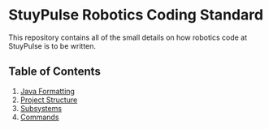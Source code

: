 # StuyPulse Robotics Coding Standard

This repository contains all of the small details on how robotics code at StuyPulse is to be written.

## Table of Contents
1. [Java Formatting](https://github.com/StuyPulse/RoboticsCodingStandard/blob/master/1.%20Java%20Formatting.md)
2. [Project Structure](https://github.com/StuyPulse/RoboticsCodingStandard/blob/master/2.%20Project%20Structure.md)
3. [Subsystems](https://github.com/StuyPulse/RoboticsCodingStandard/blob/master/3.%20Subsystems.md)
4. [Commands](https://github.com/StuyPulse/RoboticsCodingStandard/blob/master/4.%20Commands.md)
